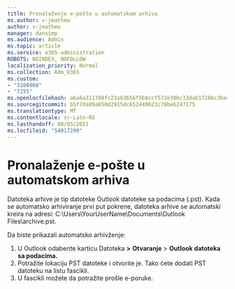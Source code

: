 ```yaml
---
title: Pronalaženje e-pošte u automatskom arhiva
ms.author: v-jmathew
author: v-jmathew
manager: dansimp
ms.audience: Admin
ms.topic: article
ms.service: o365-administration
ROBOTS: NOINDEX, NOFOLLOW
localization_priority: Normal
ms.collection: Adm_O365
ms.custom:
- "3100008"
- "7255"
ms.openlocfilehash: a6a6a311708fc23a63656f5b8ccf572e30bc13dab1728bc3be48ad36aeb35077
ms.sourcegitcommit: b5f7da89a650d2915dc652449623c78be6247175
ms.translationtype: MT
ms.contentlocale: sr-Latn-RS
ms.lasthandoff: 08/05/2021
ms.locfileid: "54017290"
---
```

# <a name="find-email-in-autoarchive"></a>Pronalaženje e-pošte u automatskom arhiva

Datoteka arhive je tip datoteke Outlook datoteke sa podacima (.pst). Kada se automatsko arhiviranje prvi put pokrene, datoteka arhive se automatski kreira na adresi: C:\Users\YourUserName\Documents\Outlook Files\archive.pst.

Da biste prikazali automatsko arhivženje:

1. U Outlook odaberite karticu Datoteka **>** **Otvaranje**  >  **Outlook datoteka sa podacima.**
2. Potražite lokaciju PST datoteke i otvorite je. Tako ćete dodati PST datoteku na listu fascikli.
3. U fascikli možete da potražite prošle e-poruke.
